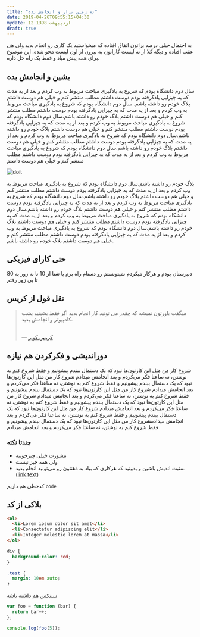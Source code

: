 ```yaml
---
title: "ته زمین بزار و انجامش بده"
date: 2019-04-26T09:55:15+04:30
mydate: 12 اردیبهشت 1398
draft: true
---
```


به احتمال خیلی درصد براتون اتفاق افتاده که میخواستید یک کاری رو انجام بدید ولی هی عقب افتاده و دیگه کلا از ته لیست کاراتون به بیرون از اون لیست محو شده. این موضوع برای همه پیش میاد و فقط یک راه حل داره.

## بشین و انجامش بده

سال دوم دانشگاه بودم که شروع به یادگیری مباحث مربوط به وب کردم و بعد از یه مدت که یه چیزایی یادگرفته بودم دوست داشتم مطلب منتشر کنم و خیلی هم دوست داشتم بلاگ خودم رو داشته باشم.
سال دوم دانشگاه بودم که شروع به یادگیری مباحث مربوط به وب کردم و بعد از یه مدت که یه چیزایی یادگرفته بودم دوست داشتم مطلب منتشر کنم و خیلی هم دوست داشتم بلاگ خودم رو داشته باشم.سال دوم دانشگاه بودم که شروع به یادگیری مباحث مربوط به وب کردم و بعد از یه مدت که یه چیزایی یادگرفته بودم دوست داشتم مطلب منتشر کنم و خیلی هم دوست داشتم بلاگ خودم رو داشته باشم.سال دوم دانشگاه بودم که شروع به یادگیری مباحث مربوط به وب کردم و بعد از یه مدت که یه چیزایی یادگرفته بودم دوست داشتم مطلب منتشر کنم و خیلی هم دوست داشتم بلاگ خودم رو داشته باشم.سال دوم دانشگاه بودم که شروع به یادگیری مباحث مربوط به وب کردم و بعد از یه مدت که یه چیزایی یادگرفته بودم دوست داشتم مطلب منتشر کنم و خیلی هم دوست داشتم 

![doit](https://media.giphy.com/media/3o6Mbop7bYwIVS4Oxq/giphy.gif)

بلاگ خودم رو داشته باشم.سال دوم دانشگاه بودم که شروع به یادگیری مباحث مربوط به وب کردم و بعد از یه مدت که یه چیزایی یادگرفته بودم دوست داشتم مطلب منتشر کنم و خیلی هم دوست داشتم بلاگ خودم رو داشته باشم.سال دوم دانشگاه بودم که شروع به یادگیری مباحث مربوط به وب کردم و بعد از یه مدت که یه چیزایی یادگرفته بودم دوست داشتم مطلب منتشر کنم و خیلی هم دوست داشتم بلاگ خودم رو داشته باشم.سال دوم دانشگاه بودم که شروع به یادگیری مباحث مربوط به وب کردم و بعد از یه مدت که یه چیزایی یادگرفته بودم دوست داشتم مطلب منتشر کنم و خیلی هم دوست داشتم بلاگ خودم رو داشته باشم.سال دوم دانشگاه بودم که شروع به یادگیری مباحث مربوط به وب کردم و بعد از یه مدت که یه چیزایی یادگرفته بودم دوست داشتم مطلب منتشر کنم و خیلی هم دوست داشتم بلاگ خودم رو داشته باشم.

## حتی کارای فیزیکی
دبیرستان بودم و هرکار میکردم نمیتونستم رو دستام راه برم
یا شنا از 10 تا به زور به 80 تا بی زور رفتم


## نقل قول از کریس

> میگفت باورتون نمیشه که چقدر می تونید کار انجام بدید اگر فقط بشینید پشت کامپیوتر و انجامش بدید.
> 
> <br>— [کریس کویر](http://dev.nodeca.com)

## دوراندیشی و فکرکردن هم نیازه

شروع کار من مثل این کارتون‌ها نبود که یک دستمال ببندم پیشونیم و فقط شروع کنم به نوشتن، نه ساعتا فکر می‌کردم و بعد انجامش میدادم
شروع کار من مثل این کارتون‌ها نبود که یک دستمال ببندم پیشونیم و فقط شروع کنم به نوشتن، نه ساعتا فکر می‌کردم و بعد انجامش میدادم
شروع کار من مثل این کارتون‌ها نبود که یک دستمال ببندم پیشونیم و فقط شروع کنم به نوشتن، نه ساعتا فکر می‌کردم و بعد انجامش میدادم
شروع کار من مثل این کارتون‌ها نبود که یک دستمال ببندم پیشونیم و فقط شروع کنم به نوشتن، نه ساعتا فکر می‌کردم و بعد انجامش میدادم
شروع کار من مثل این کارتون‌ها نبود که یک دستمال ببندم پیشونیم و فقط شروع کنم به نوشتن، نه ساعتا فکر می‌کردم و بعد انجامش میدادمشروع کار من مثل این کارتون‌ها نبود که یک دستمال ببندم پیشونیم و فقط شروع کنم به نوشتن، نه ساعتا فکر می‌کردم و بعد انجامش میدادم

### چندتا نکته

- مشورت خیلی چیزخوبیه
- ولی همه چیز نیست
- مثبت اندیش باشین و بدونید که هرکاری که بیاد به ذهنتون رو می‌تونید انجام بدید. ([link text](http://dev.nodeca.com))


کدخطی هم داریم `code`


## بلاکی از کد

``` html
<ol>
  <li>Lorem ipsum dolor sit amet</li>
  <li>Consectetur adipiscing elit</li>
  <li>Integer molestie lorem at massa</li>
</ol>
```

``` css
div {
  background-color: red;
}

.test {
  margin: 10em auto;
}
```

سنتکس هم داشته باشه

``` js
var foo = function (bar) {
  return bar++;
};

console.log(foo(5));
```
